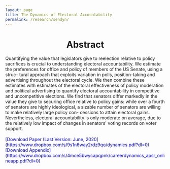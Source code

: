 ```yaml
---
layout: page
title: The Dynamics of Electoral Accountability
permalink: /research/sendyn/
---
```

<h1 style="text-align: center;" markdown="1"> Abstract</h1>
Quantifying the value that legislators give to reelection relative to policy
sacrifices is crucial to understanding electoral accountability. We estimate the
preferences for office and policy of members of the US Senate, using a struc-
tural approach that exploits variation in polls, position-taking and advertising
throughout the electoral cycle. We then combine these estimates with estimates
of the electoral effectiveness of policy moderation and political advertising to
quantify electoral accountability in competitive and uncompetitive elections.
We find that senators differ markedly in the value they give to securing office
relative to policy gains: while over a fourth of senators are highly ideological,
a sizable number of senators are willing to make relatively large policy con-
cessions to attain electoral gains. Nevertheless, electoral accountability is only
moderate on average, due to the relatively low impact of changes in senators'
voting records on voter support.
 <br>
<br>
<span style="color: blue"> [Download Paper (Last Version: June, 2020](https://www.dropbox.com/s/9s1n6way2rdz9qo/dynamics.pdf?dl=0)
</span>
<br>
<span style="color: blue"> [Download Appendix](https://www.dropbox.com/s/4mce5bwycapqpnk/careerdynamics_apsr_onlineapp.pdf?dl=0) </span>





